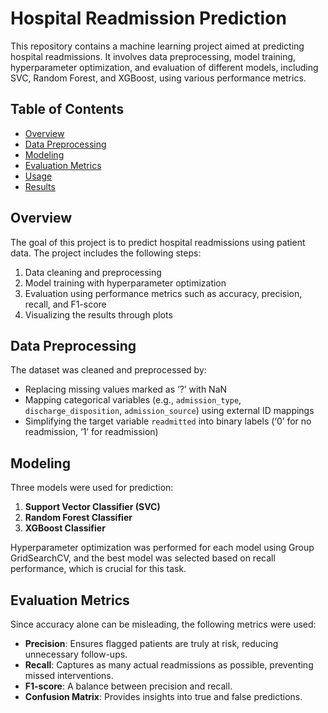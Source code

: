 # Hospital Readmission Prediction
This repository contains a machine learning project aimed at predicting hospital readmissions. It involves data preprocessing, model training, hyperparameter optimization, and evaluation of different models, including SVC, Random Forest, and XGBoost, using various performance metrics.

## Table of Contents

- [Overview](#overview)
- [Data Preprocessing](#data-preprocessing)
- [Modeling](#modeling)
- [Evaluation Metrics](#evaluation-metrics)
- [Usage](#usage)
- [Results](#results)

## Overview

The goal of this project is to predict hospital readmissions using patient data. The project includes the following steps:
1. Data cleaning and preprocessing
2. Model training with hyperparameter optimization
3. Evaluation using performance metrics such as accuracy, precision, recall, and F1-score
4. Visualizing the results through plots

## Data Preprocessing

The dataset was cleaned and preprocessed by:
- Replacing missing values marked as ‘?’ with NaN
- Mapping categorical variables (e.g., `admission_type`, `discharge_disposition`, `admission_source`) using external ID mappings
- Simplifying the target variable `readmitted` into binary labels (‘0’ for no readmission, ‘1’ for readmission)

## Modeling

Three models were used for prediction:
1. **Support Vector Classifier (SVC)**
2. **Random Forest Classifier**
3. **XGBoost Classifier**

Hyperparameter optimization was performed for each model using Group GridSearchCV, and the best model was selected based on recall performance, which is crucial for this task.

## Evaluation Metrics

Since accuracy alone can be misleading, the following metrics were used:
- **Precision**: Ensures flagged patients are truly at risk, reducing unnecessary follow-ups.
- **Recall**: Captures as many actual readmissions as possible, preventing missed interventions.
- **F1-score**: A balance between precision and recall.
- **Confusion Matrix**: Provides insights into true and false predictions.
